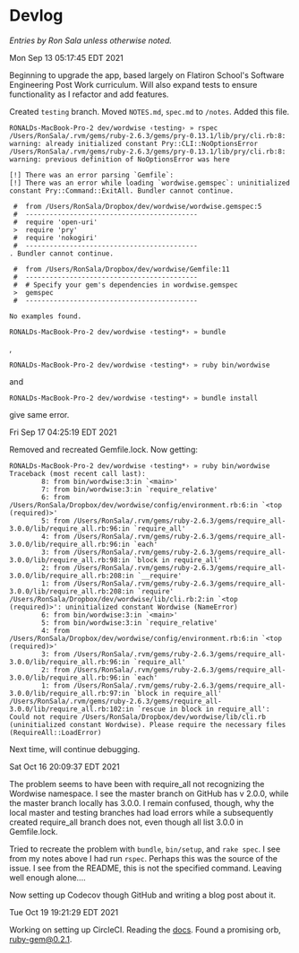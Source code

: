 # Devlog

*Entries by Ron Sala unless otherwise noted.*

Mon Sep 13 05:17:45 EDT 2021

Beginning to upgrade the app, based largely on Flatiron School's Software Engineering Post Work curriculum. Will also expand tests to ensure functionality as I refactor and add features.

Created `testing` branch. Moved `NOTES.md`, `spec.md` to `/notes`. Added this file.

```
RONALDs-MacBook-Pro-2 dev/wordwise ‹testing› » rspec
/Users/RonSala/.rvm/gems/ruby-2.6.3/gems/pry-0.13.1/lib/pry/cli.rb:8: warning: already initialized constant Pry::CLI::NoOptionsError
/Users/RonSala/.rvm/gems/ruby-2.6.3/gems/pry-0.13.1/lib/pry/cli.rb:8: warning: previous definition of NoOptionsError was here

[!] There was an error parsing `Gemfile`: 
[!] There was an error while loading `wordwise.gemspec`: uninitialized constant Pry::Command::ExitAll. Bundler cannot continue.

 #  from /Users/RonSala/Dropbox/dev/wordwise/wordwise.gemspec:5
 #  -------------------------------------------
 #  require 'open-uri'
 >  require 'pry'
 #  require 'nokogiri'
 #  -------------------------------------------
. Bundler cannot continue.

 #  from /Users/RonSala/Dropbox/dev/wordwise/Gemfile:11
 #  -------------------------------------------
 #  # Specify your gem's dependencies in wordwise.gemspec
 >  gemspec
 #  -------------------------------------------

No examples found.
```

```
RONALDs-MacBook-Pro-2 dev/wordwise ‹testing*› » bundle
```

,

```
RONALDs-MacBook-Pro-2 dev/wordwise ‹testing*› » ruby bin/wordwise
```

and 


```
RONALDs-MacBook-Pro-2 dev/wordwise ‹testing*› » bundle install
```

give same error.

Fri Sep 17 04:25:19 EDT 2021

Removed and recreated Gemfile.lock. Now getting:

```
RONALDs-MacBook-Pro-2 dev/wordwise ‹testing*› » ruby bin/wordwise
Traceback (most recent call last):
        8: from bin/wordwise:3:in `<main>'
        7: from bin/wordwise:3:in `require_relative'
        6: from /Users/RonSala/Dropbox/dev/wordwise/config/environment.rb:6:in `<top (required)>'
        5: from /Users/RonSala/.rvm/gems/ruby-2.6.3/gems/require_all-3.0.0/lib/require_all.rb:96:in `require_all'
        4: from /Users/RonSala/.rvm/gems/ruby-2.6.3/gems/require_all-3.0.0/lib/require_all.rb:96:in `each'
        3: from /Users/RonSala/.rvm/gems/ruby-2.6.3/gems/require_all-3.0.0/lib/require_all.rb:98:in `block in require_all'
        2: from /Users/RonSala/.rvm/gems/ruby-2.6.3/gems/require_all-3.0.0/lib/require_all.rb:208:in `__require'
        1: from /Users/RonSala/.rvm/gems/ruby-2.6.3/gems/require_all-3.0.0/lib/require_all.rb:208:in `require'
/Users/RonSala/Dropbox/dev/wordwise/lib/cli.rb:2:in `<top (required)>': uninitialized constant Wordwise (NameError)
        6: from bin/wordwise:3:in `<main>'
        5: from bin/wordwise:3:in `require_relative'
        4: from /Users/RonSala/Dropbox/dev/wordwise/config/environment.rb:6:in `<top (required)>'
        3: from /Users/RonSala/.rvm/gems/ruby-2.6.3/gems/require_all-3.0.0/lib/require_all.rb:96:in `require_all'
        2: from /Users/RonSala/.rvm/gems/ruby-2.6.3/gems/require_all-3.0.0/lib/require_all.rb:96:in `each'
        1: from /Users/RonSala/.rvm/gems/ruby-2.6.3/gems/require_all-3.0.0/lib/require_all.rb:97:in `block in require_all'
/Users/RonSala/.rvm/gems/ruby-2.6.3/gems/require_all-3.0.0/lib/require_all.rb:102:in `rescue in block in require_all': Could not require /Users/RonSala/Dropbox/dev/wordwise/lib/cli.rb (uninitialized constant Wordwise). Please require the necessary files (RequireAll::LoadError)
```

Next time, will continue debugging.

Sat Oct 16 20:09:37 EDT 2021

The problem seems to have been with require_all not recognizing the Wordwise namespace. I see the master branch on GitHub has v 2.0.0, while the master branch locally has 3.0.0. I remain confused, though, why the local master and testing branches had load errors while a subsequently created require_all branch does not, even though all list 3.0.0 in Gemfile.lock.

Tried to recreate the problem with `bundle`, `bin/setup`, and `rake spec`. I see from my notes above I had run `rspec`. Perhaps this was the source of the issue. I see from the README, this is not the specified command. Leaving well enough alone....

Now setting up Codecov though GitHub and writing a blog post about it.

Tue Oct 19 19:21:29 EDT 2021

Working on setting up CircleCI. Reading the [docs](https://circleci.com/docs/). Found a promising orb, [ruby-gem@0.2.1](https://circleci.com/developer/orbs/orb/zfhui/ruby-gem?utm_source=google&utm_medium=sem&utm_campaign=sem-google-dg--uscan-en-dsa-maxConv-auth-brand&utm_term=g_b-_c__dsa_&utm_content=&gclid=CjwKCAjw2bmLBhBREiwAZ6ugo5wGiuvzqbtVF5VmMVDdAAoRK9Ikg0qUrJh3chk_mRCGWaDQDK9aBxoCwb0QAvD_BwE).
